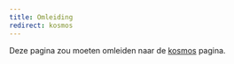 ```yaml
---
title: Omleiding
redirect: kosmos
---
```


Deze pagina zou moeten omleiden naar de [kosmos](./kosmos/) pagina.
